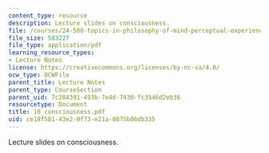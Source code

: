 ```yaml
---
content_type: resource
description: Lecture slides on consciousness.
file: /courses/24-500-topics-in-philosophy-of-mind-perceptual-experience-spring-2007/ce18f58143e20f73e21a0875b86db335_10_consciousness.pdf
file_size: 583227
file_type: application/pdf
learning_resource_types:
- Lecture Notes
license: https://creativecommons.org/licenses/by-nc-sa/4.0/
ocw_type: OCWFile
parent_title: Lecture Notes
parent_type: CourseSection
parent_uid: 7c284391-493b-7e4d-7430-fc3546d2eb36
resourcetype: Document
title: 10_consciousness.pdf
uid: ce18f581-43e2-0f73-e21a-0875b86db335
---
```

Lecture slides on consciousness.